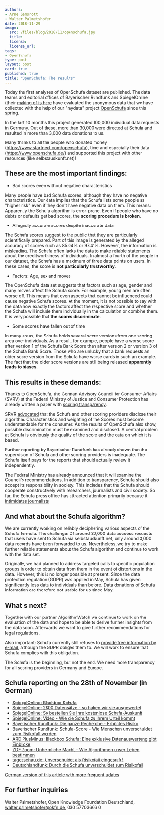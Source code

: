 ```yaml
---
authors: 
- Arne Semsrott
- Walter Palmetshofer
date: 2018-11-29 
image:
  src: /files/blog/2018/11/openschufa.jpg
  title: 
  license:
  license_url:
tags:
- OpenSchufa
type: post
layout: post
card: true
published: true
title: "OpenSchufa: The results"
---
```


Today the first analyses of OpenSchufa dataset are published. The data teams and editorial offices of Bayerischer Rundfunk and SpiegelOnline (their [making of is here](http://www.spiegel.de/wirtschaft/service/blackbox-schufa-2800-verbraucher-spendeten-ihre-selbstauskunft-a-1240703.html) have evaluated the anonymous data that we have collected with the help of our "mydata" project [OpenSchufa](https://okfn.de/blog/tags/openschufa/) since this spring.

In the last 10 months this project generated 100,000 individual data requests in Germany. Out of these, more than 30,000 were directed at Schufa and resulted in more than 3,000 data donations to us.

Many thanks to all the people who donated money (https://www.startnext.com/openschufa), time and especially their data (https://www.openschufa.de/) and supported this project with other resources (like selbstauskunft.net)!

## These are the most important findings:

- Bad scores even without negative characteristics

Many people have bad Schufa scores, although they have no negative characteristics. Our data implies that the Schufa lists some people as "higher risk" even if they don't have negative data on them. This means: Apparently the Schufa algorithm is error-prone. Even if people who have no debts or defaults get bad scores, the **scoring procedure is broken**.

- Allegedly accurate scores despite inaccurate data

The Schufa scores suggest to the public that they are particularly scientifically prepared. Part of this image is generated by the alleged accuracy of scores such as 85.04% or 97.41%. However, the information is misleading. The Schufa often lacks the data to make reliable statements about the creditworthiness of individuals. In almost a fourth of the people in our dataset, the Schufa has a maximum of three data points on users. In these cases, the score is **not particularly trustworthy**.

- Factors: Age, sex and moves

The OpenSchufa data set suggests that factors such as age, gender and many moves affect the Schufa score. For example, young men are often worse off. This means that even aspects that cannot be influenced could cause negative Schufa scores. At the moment, it is not possible to say with the data how exactly the factors affect the respective score and whether the Schufa will include them individually in the calculation or combine them. It is very possible that **the scores discriminate**.

- Some scores have fallen out of time

In many areas, the Schufa holds several score versions from one scoring area over individuals. As a result, for example, people have a worse score after version 1 of the Schufa Bank Score than after version 2 or version 3 of the Schufa Bank Score. Those who are unlucky that a bank requests an older score version from the Schufa have worse cards in such an example. The fact that the older score versions are still being released **apparently leads to biases**.

## This results in these demands:

Thanks to OpenSchufa, the German Advisory Council for Consumer Affairs (SVRV) at the Federal Ministry of Justice and Consumer Protection has already written a paper with [scoring transparency](http://www.svr-verbraucherfragen.de/dokumente/verbrauchergerechtes-scoring/). 

SRVR [advocated](https://okfn.de/files/blog/2018/10/SVRV_HR-Verbrauchergerechtes_Scoring.pdf) that the Schufa and other scoring providers disclose their algorithm. Characteristics and weighting of the Scores must become understandable for the consumer. As the results of OpenSchufa also show, possible discrimination must be examined and disclosed. A central problem at Schufa is obviously the quality of the score and the data on which it is based.

Further reporting by Bayerischer Rundfunk has already shown that the supervision of Schufa and other scoring providers is inadequate. The Schufa itself pays for the reports that should actually review it independently. 

The Federal Ministry has already announced that it will examine the Council's recommendations. In addition to transparency, Schufa should also accept its responsibility in society. This includes that the Schufa should cooperate constructively with researchers, journalists and civil society. So far, the Schufa press office has attracted attention primarily because it [intimidates journalists](https://twitter.com/fanaticTRX/status/1006854038921601024)

## And what about the Schufa algorithm?

We are currently working on reliably deciphering various aspects of the Schufa formula. The challenge: Of around 30,000 data acccess requests that users have sent to Schufa via selbstauskunft.net, only around 3,000 data records have been forwarded to us. Nevertheless, we try to make further reliable statements about the Schufa algorithm and continue to work with the data set.

Originally, we had planned to address targeted calls to specific population groups in order to obtain data from them in the event of distortions in the data. However, this is no longer possible at present. Since the data protection regulation (GDPR) was applied in May, Schufa has given significantly less data to individuals than before. Data donations of Schufa information are therefore not usable for us since May.

## What's next?

Together with our partner AlgorithmWatch we continue to work on the evaluation of the data and hope to be able to derive further insights from the data soon. Afterwards we want to give further recommendations for legal regulations.

Also important: Schufa currently still refuses to [provide free information by e-mail](https://www.welt.de/finanzen/article177303132/DSGVO-stellt-das-Abo-Modell-der-Schufa-infrage.html), although the GDPR obliges them to. We will work to ensure that Schufa complies with this obligation.

The Schufa is the beginning, but not the end. We need more transparency for all scoring providers in Germany and Europe.

## Schufa reporting on the 28th of November (in German)

- [SpiegelOnline: Blackbox Schufa](http://www.spiegel.de/wirtschaft/service/schufa-so-funktioniert-deutschlands-einflussreichste-auskunftei-a-1239214.html)
- [SpiegelOnline: 2800 Datensätze - so haben wir sie ausgewertet](http://www.spiegel.de/wirtschaft/service/blackbox-schufa-2800-verbraucher-spendeten-ihre-selbstauskunft-a-1240703.html)
- [SpiegelOnline: So bestellen Sie Ihre kostenlose Schufa-Auskunft](http://www.spiegel.de/wirtschaft/service/schufa-auskunft-kostenlos-online-beantragen-so-geht-s-a-1240548.html)
- [SpiegelOnline: Video - Wie die Schufa zu ihrem Urteil kommt](http://www.spiegel.de/video/erklaervideo-wie-der-schufa-score-funktioniert-video-99023089.html)
- [Bayerischer Rundfunk: Die ganze Recherche - Erhöhtes Risiko](https://web.br.de/interaktiv/erhoehtes-risiko/)
- [Bayerischer Rundfunk: Schufa-Score - Wie Menschen unverschuldet zum Risikofall werden](https://www.br.de/nachrichten/wirtschaft/schufa-score-wie-menschen-unverschuldet-zum-risikofall-werden,RAheWGP)
- [ARD PlusMinus: Blackbox Schufa: Eine exklusive Datenauswertung gibt Einblicke ](https://www.daserste.de/information/wirtschaft-boerse/plusminus/sendung/plusminus-996.html)
- [ZDF Zoom: Unheimliche Macht - Wie Algorithmen unser Leben bestimmen](https://www.zdf.de/dokumentation/unheimliche-macht---wie-algorithmen-unser-leben-bestimmen-102.html)
- [tagesschau.de: Unverschuldet als Risikofall eingestuft?](https://www.tagesschau.de/wirtschaft/schufa-105.html)
- [Deutschlandfunk: Durch die Schufa unverschuldet zum Risikofall](https://www.deutschlandfunk.de/medienbericht-durch-die-schufa-unverschuldet-zum-risikofall.1939.de.html?drn:news_id=950686)

[German version of this article with more frequent udates](https://okfn.de/blog/2018/11/openschufa-ergebnisse/)

## For further inquiries

Walter Palmetshofer, Open Knowledge Foundation Deutschland, walter.palmetshofer@okfn.de, 030 57703666 0
